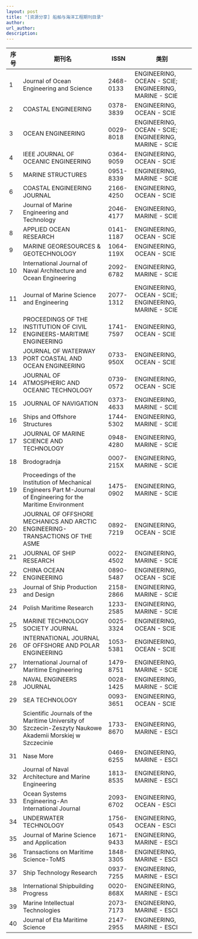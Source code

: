 ```yaml
---
layout: post
title: "[资源分享] 船舶与海洋工程期刊目录"
author: 
url_author: 
description: 
---
```


<table>
  <thead>
    <tr>
      <th>序号</th>
      <th>期刊名</th>
      <th>ISSN</th>
      <th>类别</th>
    </tr>
  </thead>
  <tbody>
    <tr>
      <td>1</td>
      <td>Journal of Ocean Engineering and Science</td>
      <td>2468-0133</td>
      <td>ENGINEERING, OCEAN - SCIE; ENGINEERING, MARINE - SCIE</td>
    </tr>
    <tr>
      <td>2</td>
      <td>COASTAL ENGINEERING</td>
      <td>0378-3839</td>
      <td>ENGINEERING, OCEAN - SCIE</td>
    </tr>
    <tr>
      <td>3</td>
      <td>OCEAN ENGINEERING</td>
      <td>0029-8018</td>
      <td>ENGINEERING, OCEAN - SCIE; ENGINEERING, MARINE - SCIE</td>
    </tr>
    <tr>
      <td>4</td>
      <td>IEEE JOURNAL OF OCEANIC ENGINEERING</td>
      <td>0364-9059</td>
      <td>ENGINEERING, OCEAN - SCIE</td>
    </tr>
    <tr>
      <td>5</td>
      <td>MARINE STRUCTURES</td>
      <td>0951-8339</td>
      <td>ENGINEERING, MARINE - SCIE</td>
    </tr>
    <tr>
      <td>6</td>
      <td>COASTAL ENGINEERING JOURNAL</td>
      <td>2166-4250</td>
      <td>ENGINEERING, OCEAN - SCIE</td>
    </tr>
    <tr>
      <td>7</td>
      <td>Journal of Marine Engineering and Technology</td>
      <td>2046-4177</td>
      <td>ENGINEERING, MARINE - SCIE</td>
    </tr>
    <tr>
      <td>8</td>
      <td>APPLIED OCEAN RESEARCH</td>
      <td>0141-1187</td>
      <td>ENGINEERING, OCEAN - SCIE</td>
    </tr>
    <tr>
      <td>9</td>
      <td>MARINE GEORESOURCES & GEOTECHNOLOGY</td>
      <td>1064-119X</td>
      <td>ENGINEERING, OCEAN - SCIE</td>
    </tr>
    <tr>
      <td>10</td>
      <td>International Journal of Naval Architecture and Ocean Engineering</td>
      <td>2092-6782</td>
      <td>ENGINEERING, MARINE - SCIE</td>
    </tr>
    <tr>
      <td>11</td>
      <td>Journal of Marine Science and Engineering</td>
      <td>2077-1312</td>
      <td>ENGINEERING, OCEAN - SCIE; ENGINEERING, MARINE - SCIE</td>
    </tr>
    <tr>
      <td>12</td>
      <td>PROCEEDINGS OF THE INSTITUTION OF CIVIL ENGINEERS-MARITIME ENGINEERING</td>
      <td>1741-7597</td>
      <td>ENGINEERING, OCEAN - SCIE</td>
    </tr>
    <tr>
      <td>13</td>
      <td>JOURNAL OF WATERWAY PORT COASTAL AND OCEAN ENGINEERING</td>
      <td>0733-950X</td>
      <td>ENGINEERING, OCEAN - SCIE</td>
    </tr>
    <tr>
      <td>14</td>
      <td>JOURNAL OF ATMOSPHERIC AND OCEANIC TECHNOLOGY</td>
      <td>0739-0572</td>
      <td>ENGINEERING, OCEAN - SCIE</td>
    </tr>
    <tr>
      <td>15</td>
      <td>JOURNAL OF NAVIGATION</td>
      <td>0373-4633</td>
      <td>ENGINEERING, MARINE - SCIE</td>
    </tr>
    <tr>
      <td>16</td>
      <td>Ships and Offshore Structures</td>
      <td>1744-5302</td>
      <td>ENGINEERING, MARINE - SCIE</td>
    </tr>
    <tr>
      <td>17</td>
      <td>JOURNAL OF MARINE SCIENCE AND TECHNOLOGY</td>
      <td>0948-4280</td>
      <td>ENGINEERING, MARINE - SCIE</td>
    </tr>
    <tr>
      <td>18</td>
      <td>Brodogradnja</td>
      <td>0007-215X</td>
      <td>ENGINEERING, MARINE - SCIE</td>
    </tr>
    <tr>
      <td>19</td>
      <td>Proceedings of the Institution of Mechanical Engineers Part M-Journal of Engineering for the Maritime Environment</td>
      <td>1475-0902</td>
      <td>ENGINEERING, MARINE - SCIE</td>
    </tr>
    <tr>
      <td>20</td>
      <td>JOURNAL OF OFFSHORE MECHANICS AND ARCTIC ENGINEERING-TRANSACTIONS OF THE ASME</td>
      <td>0892-7219</td>
      <td>ENGINEERING, OCEAN - SCIE</td>
    </tr>
    <tr>
      <td>21</td>
      <td>JOURNAL OF SHIP RESEARCH</td>
      <td>0022-4502</td>
      <td>ENGINEERING, MARINE - SCIE</td>
    </tr>
    <tr>
      <td>22</td>
      <td>CHINA OCEAN ENGINEERING</td>
      <td>0890-5487</td>
      <td>ENGINEERING, OCEAN - SCIE</td>
    </tr>
    <tr>
      <td>23</td>
      <td>Journal of Ship Production and Design</td>
      <td>2158-2866</td>
      <td>ENGINEERING, MARINE - SCIE</td>
    </tr>
    <tr>
      <td>24</td>
      <td>Polish Maritime Research</td>
      <td>1233-2585</td>
      <td>ENGINEERING, MARINE - SCIE</td>
    </tr>
    <tr>
      <td>25</td>
      <td>MARINE TECHNOLOGY SOCIETY JOURNAL</td>
      <td>0025-3324</td>
      <td>ENGINEERING, OCEAN - SCIE</td>
    </tr>
    <tr>
      <td>26</td>
      <td>INTERNATIONAL JOURNAL OF OFFSHORE AND POLAR ENGINEERING</td>
      <td>1053-5381</td>
      <td>ENGINEERING, OCEAN - SCIE</td>
    </tr>
    <tr>
      <td>27</td>
      <td>International Journal of Maritime Engineering</td>
      <td>1479-8751</td>
      <td>ENGINEERING, MARINE - SCIE</td>
    </tr>
    <tr>
      <td>28</td>
      <td>NAVAL ENGINEERS JOURNAL</td>
      <td>0028-1425</td>
      <td>ENGINEERING, MARINE - SCIE</td>
    </tr>
    <tr>
      <td>29</td>
      <td>SEA TECHNOLOGY</td>
      <td>0093-3651</td>
      <td>ENGINEERING, OCEAN - SCIE</td>
    </tr>
    <tr>
      <td>30</td>
      <td>Scientific Journals of the Maritime University of Szczecin-Zeszyty Naukowe Akademii Morskiej w Szczecinie</td>
      <td>1733-8670</td>
      <td>ENGINEERING, MARINE - ESCI</td>
    </tr>
    <tr>
      <td>31</td>
      <td>Nase More</td>
      <td>0469-6255</td>
      <td>ENGINEERING, MARINE - ESCI</td>
    </tr>
    <tr>
      <td>32</td>
      <td>Journal of Naval Architecture and Marine Engineering</td>
      <td>1813-8535</td>
      <td>ENGINEERING, MARINE - ESCI</td>
    </tr>
    <tr>
      <td>33</td>
      <td>Ocean Systems Engineering-An International Journal</td>
      <td      >2093-6702</td>
      <td>ENGINEERING, OCEAN - ESCI</td>
    </tr>
    <tr>
      <td>34</td>
      <td>UNDERWATER TECHNOLOGY</td>
      <td>1756-0543</td>
      <td>ENGINEERING, OCEAN - ESCI</td>
    </tr>
    <tr>
      <td>35</td>
      <td>Journal of Marine Science and Application</td>
      <td>1671-9433</td>
      <td>ENGINEERING, MARINE - ESCI</td>
    </tr>
    <tr>
      <td>36</td>
      <td>Transactions on Maritime Science-ToMS</td>
      <td>1848-3305</td>
      <td>ENGINEERING, MARINE - ESCI</td>
    </tr>
    <tr>
      <td>37</td>
      <td>Ship Technology Research</td>
      <td>0937-7255</td>
      <td>ENGINEERING, MARINE - ESCI</td>
    </tr>
    <tr>
      <td>38</td>
      <td>International Shipbuilding Progress</td>
      <td>0020-868X</td>
      <td>ENGINEERING, MARINE - ESCI</td>
    </tr>
    <tr>
      <td>39</td>
      <td>Marine Intellectual Technologies</td>
      <td>2073-7173</td>
      <td>ENGINEERING, MARINE - ESCI</td>
    </tr>
    <tr>
      <td>40</td>
      <td>Journal of Eta Maritime Science</td>
      <td>2147-2955</td>
      <td>ENGINEERING, MARINE - ESCI</td>
    </tr>
  </tbody>
</table>

